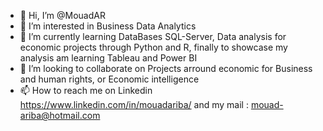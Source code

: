 - 👋 Hi, I’m @MouadAR
- 👀 I’m interested in Business Data Analytics 
- 🌱 I’m currently learning DataBases SQL-Server, Data analysis for economic projects through Python and R, finally to showcase my analysis am learning Tableau and Power BI 
- 💞️ I’m looking to collaborate on Projects arround economic for Business and human rights, or Economic intelligence
- 📫 How to reach me on Linkedin https://www.linkedin.com/in/mouadariba/ and my mail : mouad-ariba@hotmail.com

<!---
MouadSK/MouadSK is a ✨ special ✨ repository because its `README.md` (this file) appears on your GitHub profile.
You can click the Preview link to take a look at your changes.
--->
